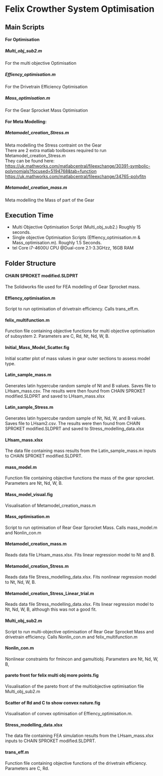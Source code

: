 # Felix Crowther System Optimisation

## Main Scripts

#### For Optimisation
##### Multi_obj_sub2.m
For the multi objective Optimisation
##### Effiency_optimisation.m
For the Drivetrain Efficiency Optimisation
##### Mass_optimisation.m
For the Gear Sprocket Mass Optimisation
#### For Meta Modelling:
##### Metamodel_creation_Stress.m
Meta modelling the Stress contraint on the Gear  
There are 2 extra matlab toolboxes required to run Metamodel_creation_Stress.m  
They can be found here:  
https://uk.mathworks.com/matlabcentral/fileexchange/30391-symbolic-polynomials?focused=5194768&tab=function  
https://uk.mathworks.com/matlabcentral/fileexchange/34765-polyfitn  
##### Metamodel_creation_mass.m
Meta modelling the Mass of part of the Gear

## Execution Time
- Multi Objective Optimisation Script (Multi_obj_sub2.) Roughly 15 seconds.  
- Single objective Optimisation Scripts (Effiency_optimisation.m & Mass_optimisation.m). Roughly 1.5 Seconds.
- tel Core i7-4600U CPU @Dual-core 2.1-3.3GHzz, 16GB RAM

## Folder Structure
#### CHAIN SPROKET modified.SLDPRT
The Solidworks file used for FEA modelling of Gear Sprocket mass.
#### Effiency_optimisation.m
Script to run optimisation of drivetrain efficiency. Calls trans_eff.m.
#### felix_multifunction.m
Function file containing objective functions for multi objective optimisation of subsystem 2. Parameters are C, Rd, Nt, Nd, W, B. 
#### Initial_Mass_Model_Scatter.fig
Initial scatter plot of mass values in gear outer sections to assess model type. 
#### Latin_sample_mass.m
Generates latin hypercube random sample of Nt and B values. Saves file to LHsam_mass.csv. The results were then found from CHAIN SPROKET modified.SLDPRT and saved to LHsam_mass.xlsx
#### Latin_sample_Stress.m
Generates latin hypercube random sample of Nt, Nd, W, and B values. Saves file to LHsam2.csv. The results were then found from CHAIN SPROKET modified.SLDPRT and saved to Stress_modelling_data.xlsx
#### LHsam_mass.xlsx
The data file containing mass results from the Latin_sample_mass.m inputs to CHAIN SPROKET modified.SLDPRT.
#### mass_model.m
Function file containing objective functions the mass of the gear sprocket. Parameters are Nt, Nd, W, B. 
#### Mass_model_visual.fig
Visualisation of Metamodel_creation_mass.m
#### Mass_optimisation.m
Script to run optimisation of Rear Gear Sprocket Mass. Calls mass_model.m and Nonlin_con.m
#### Metamodel_creation_mass.m
Reads data file LHsam_mass.xlsx. Fits linear regression model to Nt and B.
#### Metamodel_creation_Stress.m
Reads data file Stress_modelling_data.xlsx. Fits nonlinear regression model to Nt, Nd, W, B.  
#### Metamodel_creation_Stress_Linear_trial.m
Reads data file Stress_modelling_data.xlsx. Fits linear regression model to Nt, Nd, W, B, although this was not a good fit. 
#### Multi_obj_sub2.m
Script to run multi-objective optimisation of Rear Gear Sprocket Mass and drivetrain efficiency. Calls Nonlin_con.m and felix_multifunction.m
#### Nonlin_con.m
Nonlinear constraints for fmincon and gamultiobj. Parameters are Nt, Nd, W, B,
#### pareto front for felix multi obj more points.fig
Visualisation of the pareto front of the multiobjective optimisation file Multi_obj_sub2.m
#### Scatter of Rd and C to show convex nature.fig
Visualisation of convex optimisation of Effiency_optimisation.m.
#### Stress_modelling_data.xlsx
The data file containing FEA simulation results from the LHsam_mass.xlsx inputs to CHAIN SPROKET modified.SLDPRT. 
#### trans_eff.m
Function file containing objective functions of the drivetrain efficiency. Parameters are C, Rd. 



